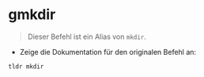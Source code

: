 # gmkdir

> Dieser Befehl ist ein Alias von `mkdir`.

- Zeige die Dokumentation für den originalen Befehl an:

`tldr mkdir`
